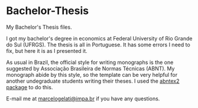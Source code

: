 # Bachelor-Thesis

My Bachelor's Thesis files.

I got my bachelor's degree in economics at Federal University of Rio Grande do Sul (UFRGS). The thesis is all in Portuguese. It has some errors I need to fix, but here it is as I presented it.

As usual in Brazil, the official style for writing monographs is the one suggested by Associação Brasileira de Normas Técnicas (ABNT). My monograph abide by this style, so the template can be very helpful for another undegraduate students writing their theses. I used the [abntex2 package](https://github.com/abntex/abntex2) to do this.

E-mail me at marcelogelati@impa.br if you have any questions.
